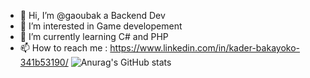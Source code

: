 - 👋 Hi, I’m @gaoubak a Backend Dev
- 👀 I’m interested in Game developement
- 🌱 I’m currently learning C# and PHP
- 📫 How to reach me : https://www.linkedin.com/in/kader-bakayoko-341b53190/
![Anurag's GitHub stats](https://github-readme-stats.vercel.app/api?username=gaoubak&show_icons=true&theme=radical)
<!---
gaoubak/gaoubak is a ✨ special ✨ repository because its `README.md` (this file) appears on your GitHub profile.
You can click the Preview link to take a look at your changes.
--->
